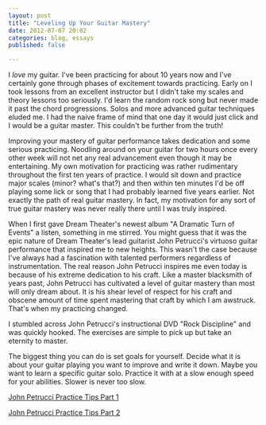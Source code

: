 ```yaml
---
layout: post
title: "Leveling Up Your Guitar Mastery"
date: 2012-07-07 20:02
categories: blog, essays
published: false

---
```


<Include photo of guitar>

I *love* my guitar. I've been practicing for about 10 years now and I've
certainly gone through phases of excitement towards practicing. Early on I
took lessons from an excellent instructor but I didn't take my scales and
theory lessons too seriously. I'd learn the random rock song but never
made it past the chord progressions. Solos and more advanced guitar
techniques eluded me. I had the naive frame of mind that one day it would
just click and I would be a guitar master. This couldn't be further from
the truth! 

Improving your mastery of guitar performance takes dedication and some
serious practicing. Noodling around on your guitar for two hours once
every other week will not net any real advancement even though it may be
entertaining.  My own motivation for practicing was rather rudimentary
throughout the first ten years of practice. I would sit down and practice
major scales (minor? what's that?) and then within ten minutes I'd be off
playing some lick or song that I had probably learned five years earlier.
Not exactly the path of real guitar mastery.  In fact, my motivation for
any sort of true guitar mastery was never really there until I was truly
inspired.

When I first gave Dream Theater's newest album "A Dramatic Turn of Events"
a listen, something in me stirred. You might guess that it was the
epic nature of Dream Theater's lead guitarist John Petrucci's virtuoso
guitar performance that inspired me to new heights. This wasn't the case
because I've always had a fascination with talented performers regardless
of instrumentation. The real reason John Petrucci inspires me even today
is because of his extreme dedication to his craft. Like a master
blacksmith of years past, John Petrucci has cultivated a level of guitar
mastery than most will only dream about. It is his shear level of respect
for his craft and obscene amount of time spent mastering that craft by
which I am awstruck. That's when my practicing changed.

I stumbled across John Petrucci's instructional DVD "Rock Discipline" and
was quickly hooked. The exercises are simple to pick up but take an
eternity to master. 

The biggest thing you can do is set goals for yourself. Decide what it is
about your guitar playing you want to improve and write it down. Maybe you
want to learn a specific guitar solo. Practice it with at a slow enough
speed for your abilities. Slower is never too slow.


[John Petrucci Practice Tips Part 1](http://www.guitarworld.com/john-petrucci-practice-tips-part-1)

[John Petrucci Practice Tips Part 2](http://www.guitarworld.com/john-petrucci-practice-tips-part-2)

